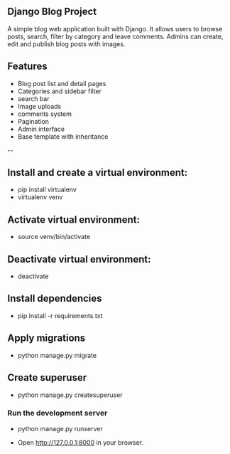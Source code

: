 ## Django Blog Project


A simple blog web application built with Django. It allows users to browse posts, search, filter by category and leave comments.
Admins can create, edit and publish blog posts with images.



## Features

 - Blog post list and detail pages
 - Categories and sidebar filter
 - search bar
 - Image uploads
 - comments system
 - Pagination
 - Admin interface
 - Base template with inheritance

 --


## Install and create a virtual environment:

 - pip install virtualenv
 - virtualenv venv

## Activate virtual environment:

 - source venv/bin/activate

## Deactivate virtual environment:
 - deactivate


## Install dependencies

 - pip install -r requirements.txt


## Apply migrations
 
 - python manage.py migrate


## Create superuser

 - python manage.py createsuperuser


### Run the development server

 - python manage.py runserver

 - Open http://127.0.0.1:8000 in your browser.